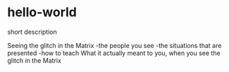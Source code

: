 # hello-world
short description

Seeing the glitch in the Matrix
-the people you see
-the situations that are presented
-how to teach
What it actually meant to you, when you see the glitch in the Matrix
